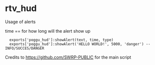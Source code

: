 # rtv_hud

Usage of alerts

time == for how long will the alert show up

```
  exports['poggu_hud']:showAlert(text, time, type) 
  exports['poggu_hud']:showAlert('HELLO WORLD!', 5000, 'danger') -- INFO/SUCCES/DANGER
```

Credits to https://github.com/SWRP-PUBLIC for the main script
